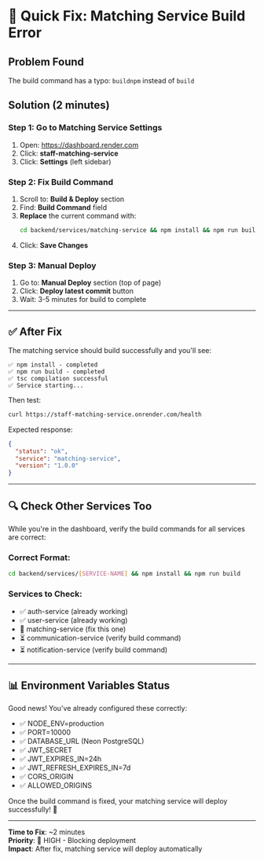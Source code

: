 # 🔧 Quick Fix: Matching Service Build Error

## Problem Found
The build command has a typo: `buildnpm` instead of `build`

## Solution (2 minutes)

### Step 1: Go to Matching Service Settings
1. Open: https://dashboard.render.com
2. Click: **staff-matching-service**
3. Click: **Settings** (left sidebar)

### Step 2: Fix Build Command
1. Scroll to: **Build & Deploy** section
2. Find: **Build Command** field
3. **Replace** the current command with:
   ```bash
   cd backend/services/matching-service && npm install && npm run build
   ```
4. Click: **Save Changes**

### Step 3: Manual Deploy
1. Go to: **Manual Deploy** section (top of page)
2. Click: **Deploy latest commit** button
3. Wait: 3-5 minutes for build to complete

---

## ✅ After Fix

The matching service should build successfully and you'll see:
```
✅ npm install - completed
✅ npm run build - completed
✅ tsc compilation successful
✅ Service starting...
```

Then test:
```bash
curl https://staff-matching-service.onrender.com/health
```

Expected response:
```json
{
  "status": "ok",
  "service": "matching-service",
  "version": "1.0.0"
}
```

---

## 🔍 Check Other Services Too

While you're in the dashboard, verify the build commands for all services are correct:

### Correct Format:
```bash
cd backend/services/[SERVICE-NAME] && npm install && npm run build
```

### Services to Check:
- ✅ auth-service (already working)
- ✅ user-service (already working)
- 🔧 matching-service (fix this one)
- ⏳ communication-service (verify build command)
- ⏳ notification-service (verify build command)

---

## 📊 Environment Variables Status

Good news! You've already configured these correctly:
- ✅ NODE_ENV=production
- ✅ PORT=10000
- ✅ DATABASE_URL (Neon PostgreSQL)
- ✅ JWT_SECRET
- ✅ JWT_EXPIRES_IN=24h
- ✅ JWT_REFRESH_EXPIRES_IN=7d
- ✅ CORS_ORIGIN
- ✅ ALLOWED_ORIGINS

Once the build command is fixed, your matching service will deploy successfully! 🚀

---

**Time to Fix**: ~2 minutes  
**Priority**: 🔴 HIGH - Blocking deployment  
**Impact**: After fix, matching service will deploy automatically
